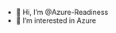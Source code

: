 - 👋 Hi, I’m @Azure-Readiness
- 👀 I’m interested in Azure

<!---
Azure-Readiness/Azure-Readiness is a ✨ special ✨ repository because its `README.md` (this file) appears on your GitHub profile.
You can click the Preview link to take a look at your changes.
--->
